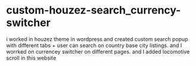 # custom-houzez-search_currency-switcher
i worked in houzez theme in wordpress and created custom search popup with different tabs + user can search on country base city listings. and I worrked on currencey switcher on different pages. and I added locomotive scroll in this website
